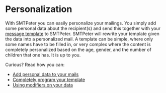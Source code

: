 # Personalization

With SMTPeter you can easily personalize your mailings. You simply add some
personal data about the recipient(s) and send this together with your
[message template](programming) to SMTPeter. SMTPeter will rewrite your
template given the data into a personalized mail. A template can be
simple, where only some names have to be filled in, or very complex where
the content is completely personalized based on the age, gender, and the
number of children that one has. It is up to you.

Curious? Read how you can:

* [Add personal data to your mails](data)
* [Completely program your template](programming)
* [Using modifiers on your data](modifiers)

